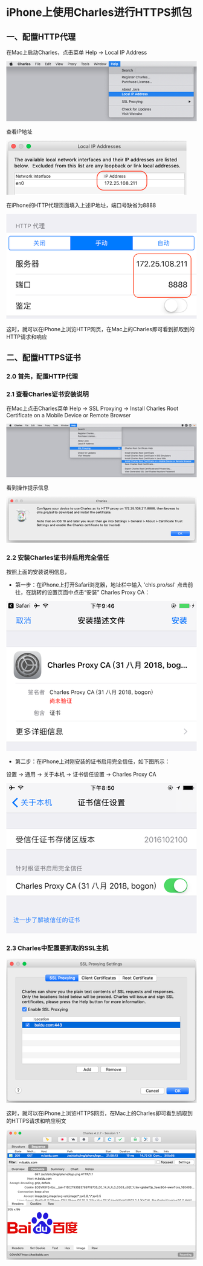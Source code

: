 # iPhone上使用Charles进行HTTPS抓包

## 一、配置HTTP代理

在Mac上启动Charles，点击菜单 Help -> Local IP Address

![](img/http_step_1_1.png)

查看IP地址

![](img/http_step_1_2.png)

在iPhone的HTTP代理页面填入上述IP地址，端口号缺省为8888

![](img/http_step_2_1.png)

这时，就可以在iPhone上浏览HTTP网页，在Mac上的Charles即可看到抓取到的HTTP请求和响应

## 二、配置HTTPS证书

### 2.0 首先，配置HTTP代理

### 2.1 查看Charles证书安装说明

在Mac上点击Charles菜单 Help -> SSL Proxying -> Install Charles Root Certificate on a Mobile Device or Remote Browser

![](img/https_step_1_1.png)

看到操作提示信息

![](img/https_step_1_2.png)

### 2.2 安装Charles证书并启用完全信任

按照上面的安装说明信息，

- 第一步：在iPhone上打开Safari浏览器，地址栏中输入 'chls.pro/ssl' 点击前往，在跳转的设置页面中点击“安装” Charles Proxy CA：

![](img/https_step_1_3.png)

- 第二步：在iPhone上对刚安装的证书启用完全信任，如下图所示：

设置 -> 通用 -> 关于本机 -> 证书信任设置 -> Charles Proxy CA

![](img/https_step_1_4.png)

### 2.3 Charles中配置要抓取的SSL主机

![](img/https_step_1_5.png)

这时，就可以在iPhone上浏览HTTPS网页，在Mac上的Charles即可看到抓取到的HTTPS请求和响应明文

![](img/https_step_1_6.png)

### 